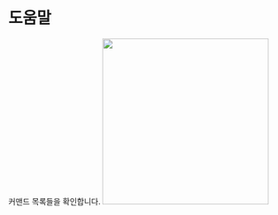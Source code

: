 # 도움말
커맨드 목록들을 확인합니다.
<img src="https://parkbotweb-test.vercel.app/_dist_/Assets/Alternatives/help.jpg"  width="300px" />
